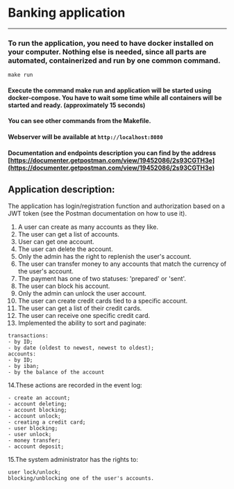 # Banking application

----

### To run the application, you need to have docker installed on your computer. Nothing else is needed, since all parts are automated, containerized and run by one common command.


```shell
make run
```

#### Execute the command make run and application will be started using docker-compose. You have to wait some time while all containers will be started and ready. (approximately 15 seconds)
#### You can see other commands from the Makefile.
#### Webserver will be available at `http://localhost:8080`
#### Documentation and endpoints description you can find by the address [https://documenter.getpostman.com/view/19452086/2s93CGTH3e](https://documenter.getpostman.com/view/19452086/2s93CGTH3e) 

## Application description:
The application has login/registration function and authorization based on a JWT token (see the Postman documentation on how to use it).
1. A user can create as many accounts as they like.
2. The user can get a list of accounts.
3. User can get one account.
4. The user can delete the account.
5. Only the admin has the right to replenish the user's account.
6. The user can transfer money to any accounts that match the currency of the user's account.
7. The payment has one of two statuses: 'prepared' or 'sent'.
8. The user can block his account.
9. Only the admin can unlock the user account.
10. The user can create credit cards tied to a specific account.
11. The user can get a list of their credit cards.
12. The user can receive one specific credit card.
13. Implemented the ability to sort and paginate:
```
transactions:
- by ID; 
- by date (oldest to newest, newest to oldest);
accounts:
- by ID; 
- by iban; 
- by the balance of the account 
```
14.These actions are recorded in the event log:
````
- create an account; 
- account deleting; 
- account blocking; 
- account unlock; 
- creating a credit card; 
- user blocking; 
- user unlock; 
- money transfer; 
- account deposit;
````
15.The system administrator has the rights to:
````
user lock/unlock;
blocking/unblocking one of the user's accounts.
````